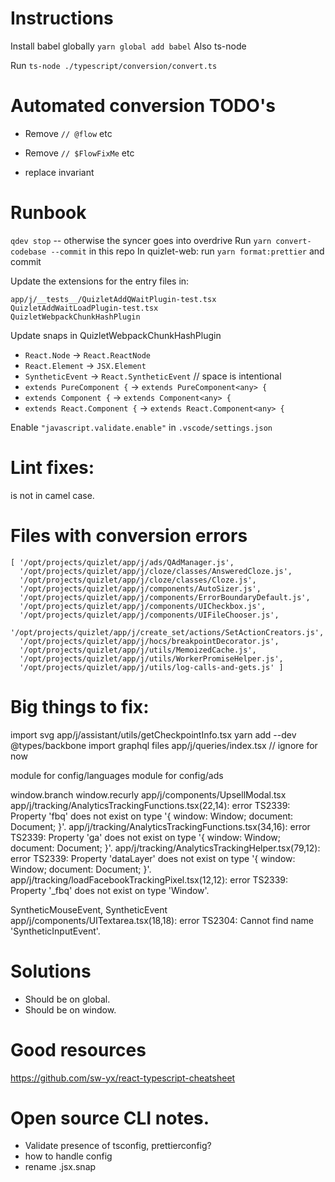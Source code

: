 # Instructions

Install babel globally `yarn global add babel`
Also ts-node

Run `ts-node ./typescript/conversion/convert.ts`

# Automated conversion TODO's

- Remove `// @flow` etc
- Remove `// $FlowFixMe` etc

- replace invariant

# Runbook

`qdev stop` -- otherwise the syncer goes into overdrive
Run `yarn convert-codebase --commit` in this repo
In quizlet-web:
run `yarn format:prettier` and commit

Update the extensions for the entry files in:

```
app/j/__tests__/QuizletAddQWaitPlugin-test.tsx
QuizletAddWaitLoadPlugin-test.tsx
QuizletWebpackChunkHashPlugin
```

Update snaps in QuizletWebpackChunkHashPlugin

- `React.Node` -> `React.ReactNode`
- `React.Element` -> `JSX.Element`
- `SyntheticEvent` -> `React.SyntheticEvent` // space is intentional
- `extends PureComponent {` -> `extends PureComponent<any> {`
- `extends Component {` -> `extends Component<any> {`
- `extends React.Component {` -> `extends React.Component<any> {`

Enable `"javascript.validate.enable"` in `.vscode/settings.json`

# Lint fixes:

is not in camel case.

# Files with conversion errors

```
[ '/opt/projects/quizlet/app/j/ads/QAdManager.js',
  '/opt/projects/quizlet/app/j/cloze/classes/AnsweredCloze.js',
  '/opt/projects/quizlet/app/j/cloze/classes/Cloze.js',
  '/opt/projects/quizlet/app/j/components/AutoSizer.js',
  '/opt/projects/quizlet/app/j/components/ErrorBoundaryDefault.js',
  '/opt/projects/quizlet/app/j/components/UICheckbox.js',
  '/opt/projects/quizlet/app/j/components/UIFileChooser.js',
  '/opt/projects/quizlet/app/j/create_set/actions/SetActionCreators.js',
  '/opt/projects/quizlet/app/j/hocs/breakpointDecorator.js',
  '/opt/projects/quizlet/app/j/utils/MemoizedCache.js',
  '/opt/projects/quizlet/app/j/utils/WorkerPromiseHelper.js',
  '/opt/projects/quizlet/app/j/utils/log-calls-and-gets.js' ]
```

# Big things to fix:

import svg app/j/assistant/utils/getCheckpointInfo.tsx
yarn add --dev @types/backbone
import graphql files app/j/queries/index.tsx // ignore for now

module for config/languages
module for config/ads

window.branch
window.recurly app/j/components/UpsellModal.tsx
app/j/tracking/AnalyticsTrackingFunctions.tsx(22,14): error TS2339: Property 'fbq' does not exist on type '{ window: Window; document: Document; }'.
app/j/tracking/AnalyticsTrackingFunctions.tsx(34,16): error TS2339: Property 'ga' does not exist on type '{ window: Window; document: Document; }'.
app/j/tracking/AnalyticsTrackingHelper.tsx(79,12): error TS2339: Property 'dataLayer' does not exist on type '{ window: Window; document: Document; }'.
app/j/tracking/loadFacebookTrackingPixel.tsx(12,12): error TS2339: Property '\_fbq' does not exist on type 'Window'.

SyntheticMouseEvent, SyntheticEvent
app/j/components/UITextarea.tsx(18,18): error TS2304: Cannot find name 'SyntheticInputEvent'.

# Solutions

- Should be on global.
- Should be on window.

# Good resources

https://github.com/sw-yx/react-typescript-cheatsheet

# Open source CLI notes.

- Validate presence of tsconfig, prettierconfig?
- how to handle config
- rename .jsx.snap
